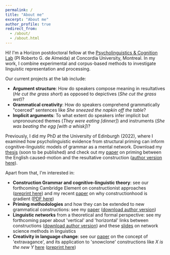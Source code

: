 ```yaml
---
permalink: /
title: "About me"
excerpt: "About me"
author_profile: true
redirect_from: 
  - /about/
  - /about.html
---
```


Hi! I'm a Horizon postdoctoral fellow at the <a href="https://psycholinguistics.weebly.com/">Psycholinguistics & Cognition Lab</a> (PI Roberto G. de Almeida) at Concordia University, Montreal. 
In my work, I combine experimental and corpus-based methods to investigate linguistic representation and processing.

Our current projects at the lab include:
<ul>
  <li><b>Argument structure</b>: How do speakers compose meaning in resultatives (<i>He cut the grass short</i>) as opposed to depictives (<i>She cut the grass wet</i>)?</li>
  <li><b>Grammatical creativity</b>: How do speakers comprehend grammatically "coerced" sentences like <i>She sneezed the napkin off the table</i>?</li>
  <li><b>Implicit arguments</b>: To what extent do speakers infer implicit but unpronounced themes (<i>They were eating [dinner]</i>) and instruments (<i>She was beating the egg [with a whisk]</i>)?</li>
</ul>

Previously, I did my PhD at the University of Edinburgh (2022), where I examined how psycholinguistic evidence from structural priming can inform cognitive-linguistic models of grammar as a mental network. Download my <a href="https://tungerer.github.io/files/Ungerer-2022-Structural-priming-in-the-grammatical-network.pdf">thesis</a> (soon to be published) and check out my <a href="https://doi.org/10.1515/cog-2020-0016">paper</a> on priming between the English caused-motion and the resultative construction (<a href="https://tungerer.github.io/files/Ungerer-2021-Using-structural-priming-to-test-links.pdf">author version here</a>).

Apart from that, I'm interested in:
<ul>
  <li><b>Construction Grammar and cognitive-linguistic theory</b>: see our forthcoming Cambridge Element on constructionist approaches (<a href="https://doi.org/10.31234/osf.io/83dvj">preprint here</a>) and my recent <a href="https://doi.org/10.24338/cons-543">paper</a> on why constructionhood is gradient (<a href="https://tungerer.github.io/files/Ungerer-2023-Gradient-constructionhood.pdf">PDF here</a>)</li>
  <li><b>Priming methodologies</b> and how they can be extended to new grammatical constructions: see my <a href="https://doi.org/10.1515/gcla-2022-0008">paper</a> (<a href="https://tungerer.github.io/files/Ungerer-2022-Extending-structural-priming.pdf">download author version</a>)</li>
  <li><b>Linguistic networks</b> from a theoretical and formal perspective: see my forthcoming paper about 'vertical' and 'horizontal' links between constructions (<a href="https://tungerer.github.io/files/Ungerer-forthc-Vertical-and-horizontal-links.pdf">download author version</a>) and these <a href="https://tungerer.github.io/files/Ungerer-2021-Network-science-methods.pdf">slides</a> on network science methods in linguistics</li>
  <li><b>Creativity in language change</b>: see our <a href="https://doi.org/10.1075/bjl.00058.ung">paper</a> on the concept of 'extravagance', and its application to 'snowclone' constructions like <i>X is the new Y</i> <a href="https://doi.org/10.1017/S0022226723000117">here</a> (<a href="https://doi.org/10.31234/osf.io/y6a8g">preprint here</a>)</li>
</ul>
